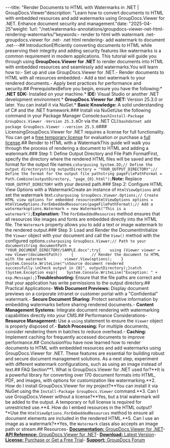 ---title: "Render Documents to HTML with Watermarks in .NET | GroupDocs.Viewer"description: "Learn how to convert documents to HTML with embedded resources and add watermarks using GroupDocs.Viewer for .NET. Enhance document security and management."date: "2025-04-25"weight: 1url: "/net/watermarks-annotations/groupdocs-viewer-net-html-rendering-watermarks/"keywords:- render to html with watermark .net- groupdocs.viewer for .net- .net html rendering- add watermark to document .net---## IntroductionEfficiently converting documents to HTML while preserving their integrity and adding security features like watermarks is a common requirement in modern applications. This tutorial will guide you through using **GroupDocs.Viewer for .NET** to render documents into HTML with embedded resources and seamlessly add watermarks.You will learn how to:- Set up and use GroupDocs.Viewer for .NET.- Render documents to HTML with all resources embedded.- Add a text watermark to your rendered documents.- Apply best practices for performance and security.## PrerequisitesBefore you begin, ensure you have the following:*   **.NET SDK:** Installed on your machine.*   **IDE:** Visual Studio or another .NET development environment.*   **GroupDocs.Viewer for .NET:** Version 25.3.0 or later. You can install it via NuGet.*   **Basic Knowledge:** A solid understanding of C# and the .NET framework.### Install via NuGetUse the following command in your Package Manager Console:```bashInstall-Package GroupDocs.Viewer -Version 25.3.0```Or via the .NET CLI:```bashdotnet add package GroupDocs.Viewer --version 25.3.0```### LicensingGroupDocs.Viewer for .NET requires a license for full functionality. You can get a [free temporary license](https://purchase.groupdocs.com/temporary-license/) for evaluation or purchase a [full license](https://purchase.groupdocs.com/buy).## Render to HTML with a WatermarkThis guide will walk you through the process of rendering a document to HTML and adding a watermark.### Step 1: Define Output Directory and File Path FormatFirst, specify the directory where the rendered HTML files will be saved and the format for the output file names.```csharpusing System.IO;// Define the output directorystring outputDirectory = "YOUR_OUTPUT_DIRECTORY";// Define the format for the output file pathstring pageFilePathFormat = Path.Combine(outputDirectory, "page_{0}.html");```**Note:** Replace `YOUR_OUTPUT_DIRECTORY` with your desired path.### Step 2: Configure HTML View Options with a WatermarkCreate an instance of `HtmlViewOptions` and set the watermark text.```csharpusing GroupDocs.Viewer.Options;// Create HTML view options for embedded resourcesHtmlViewOptions options = HtmlViewOptions.ForEmbeddedResources(pageFilePathFormat);// Add a watermarkoptions.Watermark = new Watermark("This is a watermark");```**Explanation:** The `ForEmbeddedResources` method ensures that all resources like images and fonts are embedded directly into the HTML file. The `Watermark` property allows you to add a text or image watermark to the rendered output.### Step 3: Load and Render the DocumentInitialize the `Viewer` object with your document and call the `View()` method with the configured options.```csharpusing GroupDocs.Viewer;// Path to your documentstring documentPath = "YOUR_DOCUMENT_DIRECTORY/SAMPLE.docx";try{    using (Viewer viewer = new Viewer(documentPath))    {        // Render the document to HTML with the watermark        viewer.View(options);    }    System.Console.WriteLine("\nSource document rendered successfully.\nCheck output in {0}", outputDirectory);}catch (System.Exception exp){    System.Console.WriteLine("Exception: " + exp.Message);}```**Troubleshooting:** Ensure that the file paths are correct and that your application has write permissions to the output directory.## Practical Applications-   **Web Document Previews:** Display document previews on a corporate intranet or customer portal with a "Confidential" watermark.-   **Secure Document Sharing:** Protect sensitive information by embedding watermarks before sharing rendered documents.-   **Content Management Systems:** Integrate document rendering with watermarking capabilities directly into your CMS.## Performance Considerations-   **Resource Management:** Use a `using` statement to ensure the `Viewer` object is properly disposed of.-   **Batch Processing:** For multiple documents, consider rendering them in batches to reduce overhead.-   **Caching:** Implement caching for frequently accessed documents to improve performance.## ConclusionYou have now learned how to render documents to HTML with embedded resources and add watermarks using GroupDocs.Viewer for .NET. These features are essential for building robust and secure document management solutions. As a next step, experiment with different watermark configurations, such as using an image instead of text.## FAQ Section**1. What is GroupDocs.Viewer for .NET used for?**It is a powerful library for converting over 170 document formats into HTML, PDF, and images, with options for customization like watermarking.**2. How do I install GroupDocs.Viewer for my project?**You can install it via NuGet using the `Install-Package GroupDocs.Viewer` command.**3. Can I use GroupDocs.Viewer without a license?**Yes, but a trial watermark will be added to the output. A temporary or full license is required for unrestricted use.**4. How do I embed resources in the HTML output?**Use the `HtmlViewOptions.ForEmbeddedResources` method to ensure all document elements are included in the rendered HTML.**5. Can I use an image as a watermark?**Yes, the `Watermark` class also accepts an image path or stream.## Resources- [**Documentation:** GroupDocs.Viewer for .NET](https://docs.groupdocs.com/viewer/net/)- [**API Reference:** GroupDocs.Viewer for .NET](https://reference.groupdocs.com/viewer/net/)- [**Download:** Latest Version](https://releases.groupdocs.com/viewer/net/)- [**License:** Purchase or Get a Free Trial](https://purchase.groupdocs.com/buy)- [**Support:** GroupDocs Forum](https://forum.groupdocs.com/c/viewer/9)

